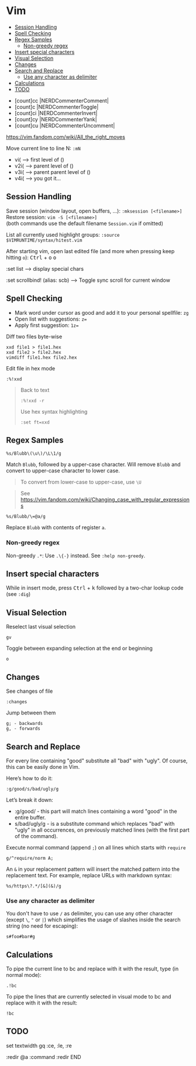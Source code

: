 # Vim

<!-- vim-markdown-toc GFM -->

* [Session Handling](#session-handling)
* [Spell Checking](#spell-checking)
* [Regex Samples](#regex-samples)
    * [Non-greedy regex](#non-greedy-regex)
* [Insert special characters](#insert-special-characters)
* [Visual Selection](#visual-selection)
* [Changes](#changes)
* [Search and Replace](#search-and-replace)
    * [Use any character as delimiter](#use-any-character-as-delimiter)
* [Calculations](#calculations)
* [TODO](#todo)

<!-- vim-markdown-toc -->

- [count]<leader>cc |NERDCommenterComment|
- [count]<leader>c<space> |NERDCommenterToggle|
- [count]<leader>ci |NERDCommenterInvert|
- [count]<leader>cy |NERDCommenterYank|
- [count]<leader>cu |NERDCommenterUncomment|

https://vim.fandom.com/wiki/All_the_right_moves

Move current line to line N: `:mN`

- vi( --> first level of ()
- v2i( --> parent level of ()
- v3i( --> parent parent level of ()
- v4i( --> you got it...

## Session Handling

Save session (window layout, open buffers, ...): `:mksession [<filename>]`
Restore session: `vim -S [<filename>]`  
(both commands use the default filename `Session.vim` if omitted)

List all currently used highlight groups:
`:source $VIMRUNTIME/syntax/hitest.vim`

After starting vim, open last edited file (and more when pressing keep hitting
`o`): <kbd>Ctrl</kbd> + <kbd>o</kbd> <kbd>o</kbd>

:set list --> display special chars

:set scrollbind! (alias: scb) --> Toggle sync scroll for current window

## Spell Checking

- Mark word under cursor as good and add it to your personal spellfile: `zg`
- Open list with suggestions: `z=`
- Apply first suggestion: `1z=`

Diff two files byte-wise

    xxd file1 > file1.hex
    xxd file2 > file2.hex
    vimdiff file1.hex file2.hex

Edit file in hex mode

    :%!xxd

> Back to text
>
>     :%!xxd -r
>
> Use hex syntax highlighting
>
>     :set ft=xxd

## Regex Samples

    %s/Blubb\(\u\)/\L\1/g

Match `Blubb`, followed by a upper-case character. Will remove `Blubb` and
convert to upper-case character to lower case.

> To convert from lower-case to upper-case, use `\U`

> See https://vim.fandom.com/wiki/Changing_case_with_regular_expressions

    %s/Blubb/\=@a/g

Replace `Blubb` with contents of register `a`.

### Non-greedy regex

Non-greedy `.*`: Use `.\{-}` instead. See `:help non-greedy`.

## Insert special characters

While in insert mode, press <kbd>Ctrl</kbd> + <kbd>k</kbd> followed by a
two-char lookup code (see `:dig`)

## Visual Selection

Reselect last visual selection

    gv

Toggle between expanding selection at the end or beginning

    o

## Changes

See changes of file

    :changes

Jump between them

    g; - backwards
    g, - forwards

## Search and Replace

For every line containing "good" substitute all "bad" with "ugly". Of course,
this can be easily done in Vim.

Here’s how to do it:

    :g/good/s/bad/ugly/g

Let’s break it down:

- :g/good/ - this part will match lines containing a word "good" in the entire
  buffer.
- s/bad/ugly/g - is a substitute command which replaces "bad" with "ugly" in all
  occurrences, on previously matched lines (with the first part of the command).

Execute normal command (append `;`) on all lines which starts with `require`

    g/^require/norm A;

An `&` in your replacement pattern will insert the matched pattern into the
replacement text. For example, replace URLs with markdown syntax:

    %s/https\?.*/[&](&)/g

### Use any character as delimiter

You don't have to use `/` as delimiter, you can use any other character (except
`\`, `"` or `|`) which simplifies the usage of slashes inside the search string
(no need for escaping):

    s#foo#bar#g

## Calculations

To pipe the current line to bc and replace with it with the result, type (in
normal mode):

    .!bc

To pipe the lines that are currently selected in visual mode to bc and replace
with it with the result:

    !bc

## TODO

set textwidth gq :ce, :le, :re

:redir @a :command :redir END

